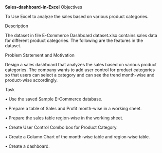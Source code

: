 ****Sales-dashboard-in-Excel****
Objectives

To Use Excel to analyze the sales based on various product categories.

Description

The dataset in file E-Commerce Dashboard dataset.xlsx contains sales data for different product categories. The following are the features in the dataset.

Problem Statement and Motivation

Design a sales dashboard that analyzes the sales based on various product categories. The company wants to add user control for product categories so that users can select a category and can see the trend month-wise and product-wise accordingly.

Task

• Use the saved Sample E-Commerce database.

• Prepare a table of Sales and Profit month-wise in a working sheet.

• Prepare the sales table region-wise in the working sheet.

• Create User Control Combo box for Product Category.

• Create a Column Chart of the month-wise table and region-wise table.

• Create a dashboard.
